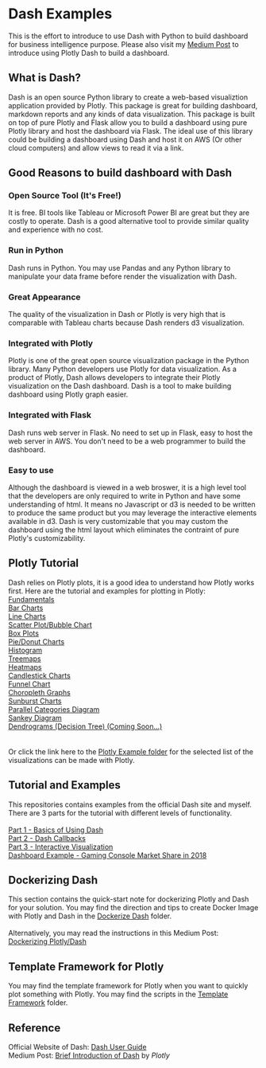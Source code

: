 # Dash Examples

This is the effort to introduce to use Dash with Python to build dashboard for business intelligence purpose. Please also visit my <a href="https://medium.com/@jjsham/building-dashboard-using-plotly-dash-36bf94a1137">Medium Post</a> to introduce using Plotly Dash to build a dashboard.

## What is Dash?
Dash is an open source Python library to create a web-based visualiztion application provided by Plotly. This package is great for building dashboard, markdown reports and any kinds of data visualization. This package is built on top of pure Plotly and Flask allow you to build a dashboard using pure Plotly library and host the dashboard via Flask. The ideal use of this library could be building a dashboard using Dash and host it on AWS (Or other cloud computers) and allow views to read it via a link.

## Good Reasons to build dashboard with Dash

### Open Source Tool (It's Free!)
It is free. BI tools like Tableau or Microsoft Power BI are great but they are costly to operate. Dash is a good alternative tool to provide similar quality and experience with no cost. 

### Run in Python
Dash runs in Python. You may use Pandas and any Python library to manipulate your data frame before render the visualization with Dash.

### Great Appearance
The quality of the visualization in Dash or Plotly is very high that is comparable with Tableau charts because Dash renders d3 visualization. 

### Integrated with Plotly
Plotly is one of the great open source visualization package in the Python library. Many Python developers use Plotly for data visualization. As a product of Plotly, Dash allows developers to integrate their Plotly visualization on the Dash dashboard. Dash is a tool to make building dashboard using Plotly graph easier.

### Integrated with Flask
Dash runs web server in Flask. No need to set up in Flask, easy to host the web server in AWS. You don't need to be a web programmer to build the dashboard.

### Easy to use
Although the dashboard is viewed in a web broswer, it is a high level tool that the developers are only required to write in Python and have some understanding of html. It means no Javascript or d3 is needed to be written to produce the same product but you may leverage the interactive elements available in d3. Dash is very customizable that you may custom the dashboard using the html layout which eliminates the contraint of pure Plotly's customizability.

## Plotly Tutorial
Dash relies on Plotly plots, it is a good idea to understand how Plotly works first. Here are the tutorial and examples for plotting in Plotly:<br>
[Fundamentals](/PlotlyExample)<br>
[Bar Charts](/PlotlyExample/BarChart)<br>
[Line Charts](/PlotlyExample/LineChart)<br>
[Scatter Plot/Bubble Chart](/PlotlyExample/ScatterPlot)<br>
[Box Plots](/PlotlyExample/BoxPlot)<br>
[Pie/Donut Charts](/PlotlyExample/PieChart)<br>
[Histogram](/PlotlyExample/Histogram)<br>
[Treemaps](/PlotlyExample/Treemap)<br>
[Heatmaps](/PlotlyExample/Heatmap) <br>
[Candlestick Charts](/PlotlyExample/CandlestickChart)<br>
[Funnel Chart](/PlotlyExample/FunnelChart)<br>
[Choropleth Graphs](/PlotlyExample/ChoroplethGraph)<br>
[Sunburst Charts](/PlotlyExample/Sunburst) <br>
[Parallel Categories Diagram](/PlotlyExample/ParallelCoordinatesPlot)<br>
[Sankey Diagram](/PlotlyExample/SankeyChart)<br>
[Dendrograms (Decision Tree)  (Coming Soon...)](/PlotlyExample/DecisionTree)<br>
<br><br>
Or click the link here to the [Plotly Example folder](/PlotlyExample) for the selected list of the visualizations can be made with Plotly.

## Tutorial and Examples
This repositories contains examples from the official Dash site and myself. There are 3 parts for the tutorial with different levels of functionality.
<br><br>
[Part 1 - Basics of Using Dash](/Part1) <br>
[Part 2 - Dash Callbacks](/Part2)<br>
[Part 3 - Interactive Visualization](/Part3)<br>
[Dashboard Example - Gaming Console Market Share in 2018](/DashboardExample)

## Dockerizing Dash
This section contains the quick-start note for dockerizing Plotly and Dash for your solution. You may find the direction and tips to create Docker Image with Plotly and Dash in the [Dockerize Dash](/DockerizeDash) folder.
<br><br>
Alternatively, you may read the instructions in this Medium Post: <a href="https://medium.com/@jjsham/dockerizing-plotly-dash-5c23009fc10b">Dockerizing Plotly/Dash</a>

## Template Framework for Plotly
You may find the template framework for Plotly when you want to quickly plot something with Plotly. You may find the scripts in the [Template Framework](/PlotlyTemplateFramework) folder.

## Reference
Official Website of Dash: [Dash User Guide](https://dash.plotly.com/)<br>
Medium Post: [Brief Introduction of Dash](https://medium.com/plotly/introducing-dash-5ecf7191b503) by <i>Plotly</i>
